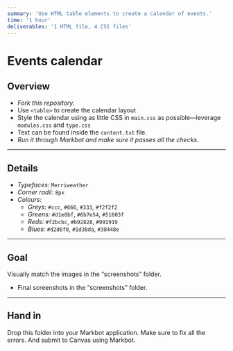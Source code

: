 ```yaml
---
summary: 'Use HTML table elements to create a calendar of events.'
time: '1 hour'
deliverables: '1 HTML file, 4 CSS files'
---
```


# Events calendar

## Overview

- *Fork this repository.*
- Use `<table>` to create the calendar layout
- Style the calendar using as little CSS in `main.css` as possible—leverage `modules.css` and `type.css`
- Text can be found inside the `content.txt` file.
- *Run it through Markbot and make sure it passes all the checks.*

---

## Details

- *Typefaces:* `Merriweather`
- *Corner radii:* `8px`
- *Colours:*
  - *Greys:* `#ccc`, `#666`, `#333`, `#f2f2f2`
  - *Greens:* `#d1e0bf`, `#6b7e54`, `#51603f`
  - *Reds:* `#f2bcbc`, `#b92828`, `#991919`
  - *Blues:* `#d2d6f0`, `#1d38da`, `#38448e`

---

## Goal

Visually match the images in the “screenshots” folder.

- Final screenshots in the “screenshots” folder.

---

## Hand in

Drop this folder into your Markbot application. Make sure to fix all the errors. And submit to Canvas using Markbot.
